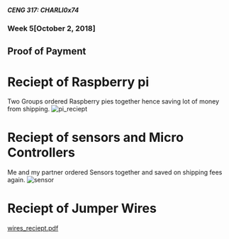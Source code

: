 ##### CENG 317: CHARLI0x74
### Week 5[October 2, 2018]
## Proof of Payment
# Reciept of Raspberry pi
Two Groups ordered Raspberry pies together hence saving lot of money from shipping. 
![pi_reciept](https://user-images.githubusercontent.com/43182173/46379432-c5acbd80-c66c-11e8-98d9-2182ad8b64ab.png)
# Reciept of sensors and Micro Controllers
Me and my partner ordered Sensors together and saved on shipping fees again.
![sensor](https://user-images.githubusercontent.com/43182173/46379808-0bb65100-c66e-11e8-95b5-0efd332a0af4.png)
# Reciept of Jumper Wires
[wires_reciept.pdf](https://github.com/kuljeet-Singh/charli0x74/files/2439893/wires_reciept.pdf)




